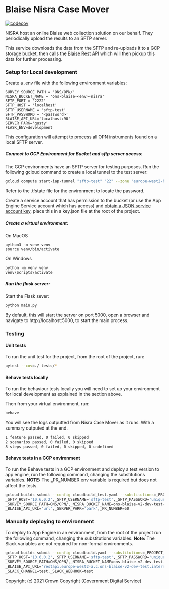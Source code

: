 # Blaise Nisra Case Mover

[![codecov](https://codecov.io/gh/ONSdigital/blaise-nisra-case-mover/branch/main/graph/badge.svg)](https://codecov.io/gh/ONSdigital/blaise-nisra-case-mover)

NISRA host an online Blaise web collection solution on our behalf. They periodically upload the results to an SFTP server.

This service downloads the data from the SFTP and re-uploads it to a GCP storage bucket, then calls the 
[Blaise Rest API](https://github.com/ONSdigital/blaise-api-rest) which will then pickup this data for further processing.


### Setup for Local development

Create a .env file with the following environment variables:

```
SURVEY_SOURCE_PATH = 'ONS/OPN/'
NISRA_BUCKET_NAME = 'ons-blaise-<env>-nisra'
SFTP_PORT = '2222'
SFTP_HOST = 'localhost'
SFTP_USERNAME = 'sftp-test'
SFTP_PASSWORD = '<password>'
BLAISE_API_URL='localhost:90'
SERVER_PARK='gusty'
FLASK_ENV=development
```

This configuration will attempt to process all OPN instruments found on a local SFTP server.

##### Connect to GCP Environment for Bucket and sftp server access:

The GCP environments have an SFTP server for testing purposes. Run the following gcloud command to create a local tunnel to the test server:

```bash
gcloud compute start-iap-tunnel "sftp-test" "22" --zone "europe-west2-b" --project "ons-blaise-<env>" --local-host-port=localhost:2222
```

Refer to the .tfstate file for the environment to locate the password.

Create a service account that has permission to the bucket (or use the App Engine Service account which has access) and [obtain a JSON service account key](https://cloud.google.com/iam/docs/creating-managing-service-account-keys), place this in a key.json file at the root of
the project.

##### Create a virtual environment:

On MacOS
```
python3 -m venv venv  
source venv/bin/activate
```
On Windows
```
python -m venv venv  
venv\Scripts\activate
```

##### Run the flask server:
Start the Flask sever:
```bash
python main.py
```

By default, this will start the server on port 5000, open a browser and navigate to http://localhost:5000, to start the main process. 


### Testing

#### Unit tests

To run the unit test for the project, from the root of the project, run: 
```bash
pytest --cov=./ tests/*
```

#### Behave tests locally

To run the behaviour tests locally you will need to set up your environment for local development as explained in the section above.

Then from your virtual environment, run:
```bash
behave
```

You will see the logs outputted from Nisra Case Mover as it runs. With a summary outputed at the end.
```bash 
1 feature passed, 0 failed, 0 skipped
2 scenarios passed, 0 failed, 0 skipped
8 steps passed, 0 failed, 0 skipped, 0 undefined
```

#### Behave tests in a GCP environment

To run the Behave tests in a GCP environment and deploy a test version to app engine, run the following command, changing the substitutions variables. **NOTE:** The _PR_NUMBER env variable is required but does not affect the tests.
```bash
gcloud builds submit --config cloudbuild_test.yaml --substitutions=_PROJECT_ID=ons-blaise-v2-dev-test,\
_SFTP_HOST='10.6.0.2',_SFTP_USERNAME='sftp-test',_SFTP_PASSWORD='unique_password',_SFTP_PORT=22,\
_SURVEY_SOURCE_PATH=ONS/OPN/,_NISRA_BUCKET_NAME=ons-blaise-v2-dev-test-nisra,_TEST_DATA_BUCKET=ons-blaise-v2-dev-test-test-data,\
_BLAISE_API_URL='url',_SERVER_PARK='park',_PR_NUMBER=50
```

### Manually deploying to environment

To deploy to App Engine in an environment, from the root of the project run the following command, changing the substitutions variables. **Note:** The Slack variables are not required for non-formal environments.
```bash
gcloud builds submit --config cloudbuild.yaml --substitutions=_PROJECT_ID=ons-blaise-v2-dev-test,\
_SFTP_HOST='10.6.0.2',_SFTP_USERNAME='sftp-test',_SFTP_PASSWORD='unique_password',_SFTP_PORT=22,\
_SURVEY_SOURCE_PATH=ONS/OPN/,_NISRA_BUCKET_NAME=ons-blaise-v2-dev-test-nisra,\
_BLAISE_API_URL='restapi.europe-west2-a.c.ons-blaise-v2-dev-test.internal:90',_SERVER_PARK='gusty',\
_SLACK_CHANNEL=test,_SLACK_WEBHOOK=test
```


Copyright (c) 2021 Crown Copyright (Government Digital Service)
